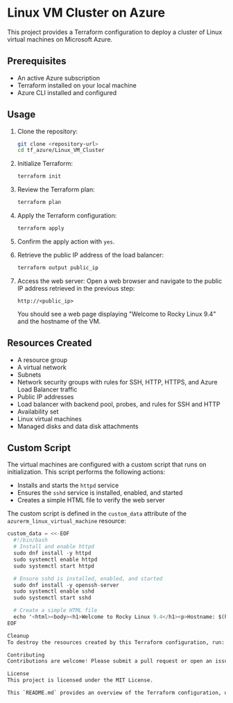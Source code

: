 # Linux VM Cluster on Azure

This project provides a Terraform configuration to deploy a cluster of Linux virtual machines on Microsoft Azure.

## Prerequisites

- An active Azure subscription
- Terraform installed on your local machine
- Azure CLI installed and configured

## Usage

1. Clone the repository:
    ```sh
    git clone <repository-url>
    cd tf_azure/Linux_VM_Cluster
    ```

2. Initialize Terraform:
    ```sh
    terraform init
    ```

3. Review the Terraform plan:
    ```sh
    terraform plan
    ```

4. Apply the Terraform configuration:
    ```sh
    terraform apply
    ```

5. Confirm the apply action with `yes`.

6. Retrieve the public IP address of the load balancer:
    ```sh
    terraform output public_ip
    ```

7. Access the web server:
    Open a web browser and navigate to the public IP address retrieved in the previous step:
    ```
    http://<public_ip>
    ```

    You should see a web page displaying "Welcome to Rocky Linux 9.4" and the hostname of the VM.

## Resources Created

- A resource group
- A virtual network
- Subnets
- Network security groups with rules for SSH, HTTP, HTTPS, and Azure Load Balancer traffic
- Public IP addresses
- Load balancer with backend pool, probes, and rules for SSH and HTTP
- Availability set
- Linux virtual machines
- Managed disks and data disk attachments

## Custom Script

The virtual machines are configured with a custom script that runs on initialization. This script performs the following actions:

- Installs and starts the `httpd` service
- Ensures the `sshd` service is installed, enabled, and started
- Creates a simple HTML file to verify the web server

The custom script is defined in the `custom_data` attribute of the `azurerm_linux_virtual_machine` resource:

```terraform
custom_data = <<-EOF
  #!/bin/bash
  # Install and enable httpd
  sudo dnf install -y httpd
  sudo systemctl enable httpd
  sudo systemctl start httpd

  # Ensure sshd is installed, enabled, and started
  sudo dnf install -y openssh-server
  sudo systemctl enable sshd
  sudo systemctl start sshd

  # Create a simple HTML file
  echo '<html><body><h1>Welcome to Rocky Linux 9.4</h1><p>Hostname: $(hostname)</p></body></html>' | sudo tee /var/www/html/index.html
EOF

Cleanup
To destroy the resources created by this Terraform configuration, run:

Contributing
Contributions are welcome! Please submit a pull request or open an issue to discuss any changes.

License
This project is licensed under the MIT License.

This `README.md` provides an overview of the Terraform configuration, usage instructions, and details about the resources created. It also includes the custom data script used to configure the VMs and instructions for accessing the web server and cleaning up the resources.